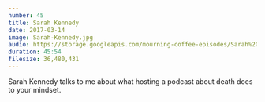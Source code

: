 ```yaml
---
number: 45
title: Sarah Kennedy
date: 2017-03-14
image: Sarah-Kennedy.jpg
audio: https://storage.googleapis.com/mourning-coffee-episodes/Sarah%20Kennedy%20Release.mp3
duration: 45:54
filesize: 36,480,431
---
```


Sarah Kennedy talks to me about what hosting a podcast about death does to your mindset.
